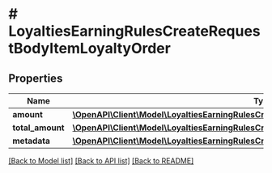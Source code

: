 # # LoyaltiesEarningRulesCreateRequestBodyItemLoyaltyOrder

## Properties

Name | Type | Description | Notes
------------ | ------------- | ------------- | -------------
**amount** | [**\OpenAPI\Client\Model\LoyaltiesEarningRulesCreateRequestBodyItemLoyaltyOrderAmount**](LoyaltiesEarningRulesCreateRequestBodyItemLoyaltyOrderAmount.md) |  | [optional]
**total_amount** | [**\OpenAPI\Client\Model\LoyaltiesEarningRulesCreateRequestBodyItemLoyaltyOrderTotalAmount**](LoyaltiesEarningRulesCreateRequestBodyItemLoyaltyOrderTotalAmount.md) |  | [optional]
**metadata** | [**\OpenAPI\Client\Model\LoyaltiesEarningRulesCreateRequestBodyItemLoyaltyOrderMetadata**](LoyaltiesEarningRulesCreateRequestBodyItemLoyaltyOrderMetadata.md) |  | [optional]

[[Back to Model list]](../../README.md#models) [[Back to API list]](../../README.md#endpoints) [[Back to README]](../../README.md)
